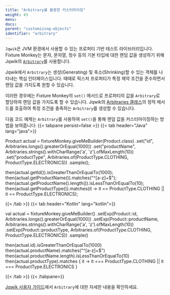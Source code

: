 ```yaml
---
title: "Arbitrary를 활용한 커스터마이징"
weight: 43
menu:
docs:
parent: "customizing-objects"
identifier: "arbitrary"
---
```


`Jqwik`은 JVM 환경에서 사용할 수 있는 프로퍼티 기반 테스트 라이브러리입니다.
Fixture Monkey는 문자, 문자열, 정수 등의 기본 타입에 대한 랜덤 값을 생성하기 위해 Jqwik의 [`Arbitrary`](https://jqwik.net/docs/1.2.1/javadoc/net/jqwik/api/Arbitrary.html)를 사용합니다.

Jqwik에서 `Arbitrary`는 생성(Generating) 및 축소(Shrinking)할 수 있는 객체를 나타내는 핵심 인터페이스입니다.
때때로 픽스처 프로퍼티가 특정 제약 조건을 준수하면서 랜덤 값을 가지도록 원할 수 있습니다.

이러한 경우에는 Fixture Monkey의 `set()` 메서드로 프로퍼티의 값을 `Arbitrary`로 할당하여 랜덤 값을 가지도록 할 수 있습니다.
Jqwik의 [Arbitraries 클래스](https://jqwik.net/docs/current/user-guide.html#static-arbitraries-methods)의 정적 메서드를 호출하여 특정 조건을 충족하는 `Arbitrary`를 생성할 수 있습니다.

다음 코드 예제는 `Arbitrary`를 사용하여 `set()`을 통해 랜덤 값을 커스터마이징하는 방법을 보여줍니다:
{{< tabpane persist=false >}}
{{< tab header="Java" lang="java">}}

Product actual = fixtureMonkey.giveMeBuilder(Product.class)
    .set("id", Arbitraries.longs().greaterOrEqual(1000))
    .set("productName", Arbitraries.strings().withCharRange('a', 'z').ofMaxLength(10))
    .set("productType", Arbitraries.of(ProductType.CLOTHING, ProductType.ELECTRONICS))
    .sample();

then(actual.getId()).isGreaterThanOrEqualTo(1000);
then(actual.getProductName()).matches("^[a-z]+$");
then(actual.getProductName().length()).isLessThanOrEqualTo(10);
then(actual.getProductType()).matches(it -> it == ProductType.CLOTHING || it == ProductType.ELECTRONICS);

{{< /tab >}}
{{< tab header="Kotlin" lang="kotlin">}}

val actual = fixtureMonkey.giveMeBuilder<Product>()
    .setExp(Product::id, Arbitraries.longs().greaterOrEqual(1000))
    .setExp(Product::productName, Arbitraries.strings().withCharRange('a', 'z').ofMaxLength(10))
    .setExp(Product::productType, Arbitraries.of(ProductType.CLOTHING, ProductType.ELECTRONICS))
    .sample()

then(actual.id).isGreaterThanOrEqualTo(1000)
then(actual.productName).matches("^[a-z]+$")
then(actual.productName.length).isLessThanOrEqualTo(10)
then(actual.productType).matches { it -> it === ProductType.CLOTHING || it === ProductType.ELECTRONICS }

{{< /tab >}}
{{< /tabpane>}}

[Jqwik 사용자 가이드](https://jqwik.net/docs/current/user-guide.html)에서 `Arbitrary`에 대한 자세한 내용을 확인하세요.
